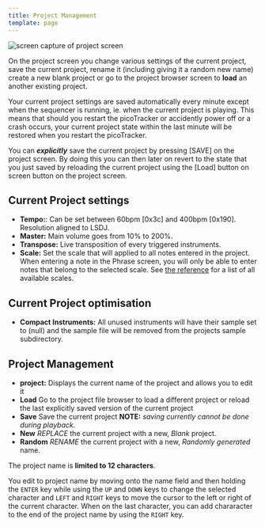 ```yaml
---
title: Project Management
template: page
---
```


![screen capture of project screen](image/project-screen-small.png)

On the project screen you change various settings of the current project, save the current project, rename it (including giving it a random new name) create a new blank project or go to the project browser screen to **load** an another existing project.

Your current project settings are saved automatically every minute except when the sequencer is running, ie. when the current project is playing. This means that should you restart the picoTracker or accidently power off or a crash occurs, your current project state within the last minute will be restored when you restart the picoTracker.

You can ***explicitly*** save the current project by pressing [SAVE] on the project screen. By doing this you can then later on revert to the state that you just saved by reloading the current project using the [Load] button on screen button on the project screen.

## Current Project settings

- **Tempo:**: Can be set between 60bpm [0x3c] and 400bpm [0x190]. Resolution aligned to LSDJ.
- **Master:** Main volume goes from 10% to 200%.
- **Transpose:** Live transposition of every triggered instruments.
- **Scale:** Set the scale that will applied to all notes entered in the project. When entering a note in the Phrase screen, you will only be able to enter notes that belong to the selected scale. See [the reference](scales.html) for a list of all available scales.

## Current Project optimisation

- **Compact Instruments:** All unused instruments will have their sample set to (null) and the sample file will be removed from the projects sample subdirectory.

## Project Management

- **project:** Displays the current name of the project and allows you to edit it
- **Load** Go to the project file browser to load a different project or reload the last explicitly saved version of the current project
- **Save** Save the current project **NOTE:** *saving currently cannot be done during playback.*
- **New** *REPLACE* the current project with a new, *Blank* project.  
- **Random** *RENAME* the current project with a new, *Randomly generated* name.  

The project name is **limited to 12 characters**. 

You edit to project name by moving onto the name field and then holding the `ENTER` key while using the `UP` and `DOWN` keys to change the selected character and `LEFT` and `RIGHT` keys to move the cursor to the left or right of the current character. When on the last character, you can add chararacter to the end of the project name by using the `RIGHT` key.